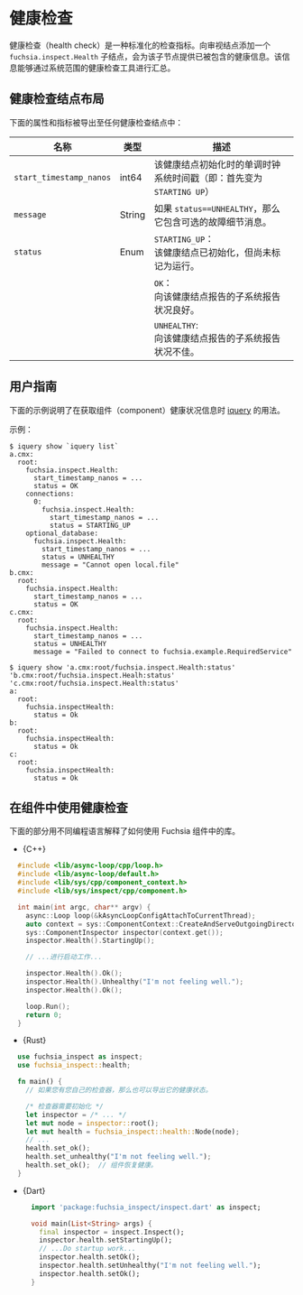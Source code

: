 <!-- 
# Health check
 -->
# 健康检查

<!-- 
Health check is a standardized inspection metric.  Adding a `fuchsia.inspect.Health` child
to an Inspect Node gives that node the contained health information. This information can
be aggregated by system-wide health-checking tools.
 -->
健康检查（health check）是一种标准化的检查指标。向审视结点添加一个 `fuchsia.inspect.Health` 子结点，会为该子节点提供已被包含的健康信息。该信息能够通过系统范围的健康检查工具进行汇总。

<!-- 
## The layout of the health check node
 -->
## 健康检查结点布局

<!-- 
The following properties and metrics are exported in any health check node:
 -->
下面的属性和指标被导出至任何健康检查结点中：

<!-- 
| Name | Type | Description |
|------|------|-------------|
| `start_timestamp_nanos` | int64 | The monotonic clock system timestamp at which this health node was initialized (i.e. first became `STARTING UP`) |
| `message` | String | If `status==UNHEALTHY`, this includes an optional failure detail message. |
| `status` | Enum | `STARTING_UP`:<br>The health node was initialized but not yet marked running. |
|          |      | `OK`:<br>The subsystem reporting to this health node is reporting healthy. |
|          |      | `UNHEALTHY`:<br>The subsystem reporting to this health node is reporting unhealthy. |
 -->
| 名称 | 类型 | 描述 |
|------|------|-------------|
| `start_timestamp_nanos` | int64 | 该健康结点初始化时的单调时钟系统时间戳（即：首先变为 `STARTING UP`）|
| `message` | String | 如果 `status==UNHEALTHY`，那么它包含可选的故障细节消息。|
| `status` | Enum | `STARTING_UP`：<br>该健康结点已初始化，但尚未标记为运行。|
|          |      | `OK`：<br>向该健康结点报告的子系统报告状况良好。 |
|          |      | `UNHEALTHY`:<br>向该健康结点报告的子系统报告状况不佳。 |

<!-- 
## User guide
 -->
## 用户指南

<!-- 
The following example illustrates the use of [iquery] for getting information about
the component health status.

Examples:
 -->
下面的示例说明了在获取组件（component）健康状况信息时 [iquery] 的用法。

示例：

```none
$ iquery show `iquery list`
a.cmx:
  root:
    fuchsia.inspect.Health:
      start_timestamp_nanos = ...
      status = OK
    connections:
      0:
        fuchsia.inspect.Health:
          start_timestamp_nanos = ...
          status = STARTING_UP
    optional_database:
      fuchsia.inspect.Health:
        start_timestamp_nanos = ...
        status = UNHEALTHY
        message = "Cannot open local.file"
b.cmx:
  root:
    fuchsia.inspect.Health:
      start_timestamp_nanos = ...
      status = OK
c.cmx:
  root:
    fuchsia.inspect.Health:
      start_timestamp_nanos = ...
      status = UNHEALTHY
      message = "Failed to connect to fuchsia.example.RequiredService"
```

```none
$ iquery show 'a.cmx:root/fuchsia.inspect.Health:status' 'b.cmx:root/fuchsia.inspect.Healh:status' 'c.cmx:root/fuchsia.inspect.Health:status'
a:
  root:
    fuchsia.inspectHealth:
      status = Ok
b:
  root:
    fuchsia.inspectHealth:
      status = Ok
c:
  root:
    fuchsia.inspectHealth:
      status = Ok
```

<!-- 
## Using health checks in components
 -->
## 在组件中使用健康检查

<!-- 
The following sections explain how to use the library in Fuchsia components written in
various programming languages.
 -->
下面的部分用不同编程语言解释了如何使用 Fuchsia 组件中的库。

* {C++}

<!--
  ```cpp
    #include <lib/async-loop/cpp/loop.h>
    #include <lib/async-loop/default.h>
    #include <lib/sys/cpp/component_context.h>
    #include <lib/sys/inspect/cpp/component.h>

    int main(int argc, char** argv) {
      async::Loop loop(&kAsyncLoopConfigAttachToCurrentThread);
      auto context = sys::ComponentContext::CreateAndServeOutgoingDirectory();
      sys::ComponentInspector inspector(context.get());
      inspector.Health().StartingUp();

      // ...Do startup work...

      inspector.Health().Ok();
      inspector.Health().Unhealthy("I'm not feeling well.");
      inspector.Health().Ok();

      loop.Run();
      return 0;
    }
  ```
 -->
  ```cpp
    #include <lib/async-loop/cpp/loop.h>
    #include <lib/async-loop/default.h>
    #include <lib/sys/cpp/component_context.h>
    #include <lib/sys/inspect/cpp/component.h>

    int main(int argc, char** argv) {
      async::Loop loop(&kAsyncLoopConfigAttachToCurrentThread);
      auto context = sys::ComponentContext::CreateAndServeOutgoingDirectory();
      sys::ComponentInspector inspector(context.get());
      inspector.Health().StartingUp();

      // ...进行启动工作...

      inspector.Health().Ok();
      inspector.Health().Unhealthy("I'm not feeling well.");
      inspector.Health().Ok();

      loop.Run();
      return 0;
    }
  ```

* {Rust}

<!-- 
  ```rust
    use fuchsia_inspect as inspect;
    use fuchsia_inspect::health;

    fn main() {
      // If you have your own inspector, it's also possible to export its health.

      /* inspector needs to be initialized */
      let inspector = /* ... */
      let mut node = inspector::root();
      let mut health = fuchsia_inspect::health::Node(node);
      // ...
      health.set_ok();
      health.set_unhealthy("I'm not feeling well.");
      health.set_ok();  // The component is healthy again.
    }
  ```
 -->
  ```rust
    use fuchsia_inspect as inspect;
    use fuchsia_inspect::health;

    fn main() {
      // 如果您有您自己的检查器，那么也可以导出它的健康状态。

      /* 检查器需要初始化 */
      let inspector = /* ... */
      let mut node = inspector::root();
      let mut health = fuchsia_inspect::health::Node(node);
      // ...
      health.set_ok();
      health.set_unhealthy("I'm not feeling well.");
      health.set_ok();  // 组件恢复健康。
    }
  ```


* {Dart}

  ```dart
    import 'package:fuchsia_inspect/inspect.dart' as inspect;

    void main(List<String> args) {
      final inspector = inspect.Inspect();
      inspector.health.setStartingUp();
      // ...Do startup work...
      inspector.health.setOk();
      inspector.health.setUnhealthy("I'm not feeling well.");
      inspector.health.setOk();
    }
  ```


[iquery]: /docs/reference/diagnostics/consumers/iquery.md
